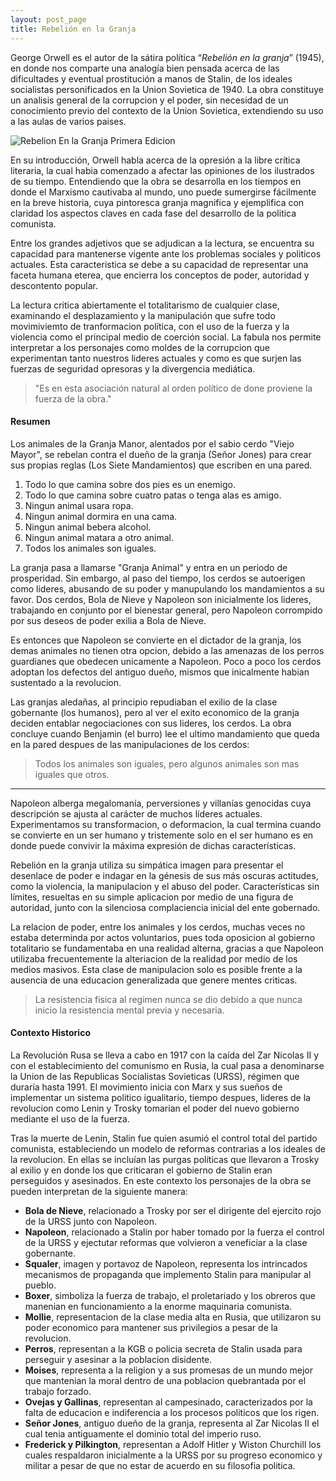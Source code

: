 ```yaml
---
layout: post_page
title: Rebelión en la Granja
---
```


George Orwell es el autor de la sátira política “*Rebelión en la granja*” (1945), en donde nos comparte una analogía bien pensada acerca de las dificultades y eventual prostitución a manos de Stalin, de los ideales socialistas personificados en la Union Sovietica de 1940. La obra constituye un analisis general de la corrupcion y el poder, sin necesidad de un conocimiento previo del contexto de la Union Sovietica, extendiendo su uso a las aulas de varios paises.

![Rebelion En la Granja Primera Edicion](https://upload.wikimedia.org/wikipedia/commons/thumb/f/fb/Animal_Farm_-_1st_edition.jpg/220px-Animal_Farm_-_1st_edition.jpg)

En su introducción, Orwell habla acerca de la opresión a la libre crítica literaria, la cual habia comenzado a afectar las opiniones de los ilustrados de su tiempo. Entendiendo que la obra se desarrolla en los tiempos en donde el Marxismo cautivaba al mundo, uno puede sumergirse fácilmente en la breve historia, cuya pintoresca granja magnifica y ejemplifica con claridad los aspectos claves en cada fase del desarrollo de la politica comunista.

Entre los grandes adjetivos que se adjudican a la lectura, se encuentra su capacidad para mantenerse vigente ante los problemas sociales y politicos actuales. Esta caracteristica se debe a su capacidad de representar una faceta humana eterea, que encierra los conceptos de poder, autoridad y descontento popular.

La lectura critica abiertamente el totalitarismo de cualquier clase, examinando el desplazamiento y la manipulación que sufre todo movimiviemto de tranformacion política, con el uso de la fuerza y la violencia como el principal medio de coerción social. La fabula nos permite interpretar a los personajes como moldes de la corrupcion que experimentan tanto nuestros lideres actuales y como es que surjen las fuerzas de seguridad opresoras y la divergencia mediática. 
  
> "Es en esta asociación natural al orden político de done proviene la fuerza de la obra."
  
#### Resumen ####

Los animales de la Granja Manor, alentados por el sabio cerdo "Viejo Mayor", se rebelan contra el dueño de la granja (Señor Jones) para crear sus propias reglas (Los Siete Mandamientos) que escriben en una pared.

1. Todo lo que camina sobre dos pies es un enemigo.
2. Todo lo que camina sobre cuatro patas o tenga alas es amigo.
3. Ningun animal usara ropa.
4. Ningun animal dormira en una cama.
5. Ningun animal bebera alcohol.
6. Ningun animal matara a otro animal.
7. Todos los animales son iguales.

La granja pasa a llamarse "Granja Animal" y entra en un periodo de prosperidad. Sin embargo, al paso del tiempo, los cerdos se autoerigen como lideres, abusando de su poder y manupulando los mandamientos a su favor. Dos cerdos, Bola de Nieve y Napoleon son inicialmente los lideres, trabajando en conjunto por el bienestar general, pero Napoleon corrompido por sus deseos de poder exilia a Bola de Nieve.

Es entonces que Napoleon se convierte en el dictador de la granja, los demas animales no tienen otra opcion, debido a las amenazas de los perros guardianes que obedecen unicamente a Napoleon. Poco a poco los cerdos adoptan los defectos del antiguo dueño, mismos que inicalmente habian sustentado a la revolucion. 

Las granjas aledañas, al principio repudiaban el exilio de la clase gobernante (los humanos), pero al ver el exito economico de la granja deciden entablar negociaciones con sus lideres, los cerdos. La obra concluye cuando Benjamin (el burro) lee el ultimo mandamiento que queda en la pared despues de las manipulaciones de los cerdos: 

> Todos los animales son iguales, pero algunos animales son mas iguales que otros.

***

Napoleon alberga megalomanía, perversiones y villanías genocidas cuya descripción se ajusta al carácter de muchos líderes actuales. Experimentamos su transformacion, o deformacion, la cual termina cuando se convierte en un ser humano y tristemente solo en el ser humano es en donde puede convivir la máxima expresión de dichas características.

Rebelión en la granja utiliza su simpática imagen para presentar el desenlace de poder e indagar en la génesis de sus más oscuras actitudes, como la violencia, la manipulacion y el abuso del poder. Características sin límites, resueltas en su simple aplicacion por medio de una figura de autoridad, junto con la silenciosa complaciencia inicial del ente gobernado.

La relacion de poder, entre los animales y los cerdos, muchas veces no estaba determinda por actos voluntarios, pues toda oposicion al gobierno totalitario se fundamentaba en una realidad alterna, gracias a que Napoleon utilizaba frecuentemente la alteriacion de la realidad por medio de los medios masivos. Esta clase de manipulacion solo es posible frente a la ausencia de una educacion generalizada que genere mentes criticas. 

> La resistencia fisica al regimen nunca se dio debido a que nunca inicio la resistencia mental previa y necesaria.

#### Contexto Historico ####

La Revolución Rusa se lleva a cabo en 1917 con la caída del Zar Nicolas II y con el establecimiento del comunismo en Rusia, la cual pasa a denominarse la Union de las Republicas Socialistas Sovieticas (URSS), régimen que duraría hasta 1991. El movimiento inicia con Marx y sus sueños de implementar un sistema politico igualitario, tiempo despues, lideres de la revolucion como Lenin y Trosky tomarian el poder del nuevo gobierno mediante el uso de la fuerza.

Tras la muerte de Lenin, Stalin fue quien asumió el control total del partido comunista, estableciendo un modelo de reformas contrarias a los ideales de la revolucion. En ellas se incluían las purgas políticas que llevaron a Trosky al exilio y en donde los que criticaran el gobierno de Stalin eran perseguidos y asesinados. En este contexto los personajes de la obra se pueden interpretan de la siguiente manera:

* **Bola de Nieve**, relacionado a Trosky por ser el dirigente del ejercito rojo de la URSS junto con Napoleon.
* **Napoleon**, relacionado a Stalin por haber tomado por la fuerza el control de la URSS y ejectutar reformas que volvieron a veneficiar a la clase gobernante.
* **Squaler**, imagen y portavoz de Napoleon, representa los intrincados mecanismos de propaganda que implemento Stalin para manipular al pueblo.
* **Boxer**, simboliza la fuerza de trabajo, el proletariado y los obreros que manenian en funcionamiento a la enorme maquinaria comunista.
* **Mollie**, representacion de la clase media alta en Rusia, que utilizaron su poder economico para mantener sus privilegios a pesar de la revolucion.
* **Perros**, representan a la KGB o policia secreta de Stalin usada para perseguir y asesinar a la poblacion disidente.
* **Moises**, representa a la religion y a sus promesas de un mundo mejor que mantenian la moral dentro de una poblacion quebrantada por el trabajo forzado.
* **Ovejas y Gallinas**, representan al campesinado, caracterizados por la falta de educacion e indiferencia a los procesos politicos que los rigen.
* **Señor Jones**, antiguo dueño de la granja, representa al Zar Nicolas II el cual tenia antiguamente el dominio total del imperio ruso.
* **Frederick y Pilkington**, representan a Adolf Hitler y Wiston Churchill los cuales respaldaron inicialmente a la URSS por su progreso economico y militar a pesar de que no estar de acuerdo en su filosofia politica.

